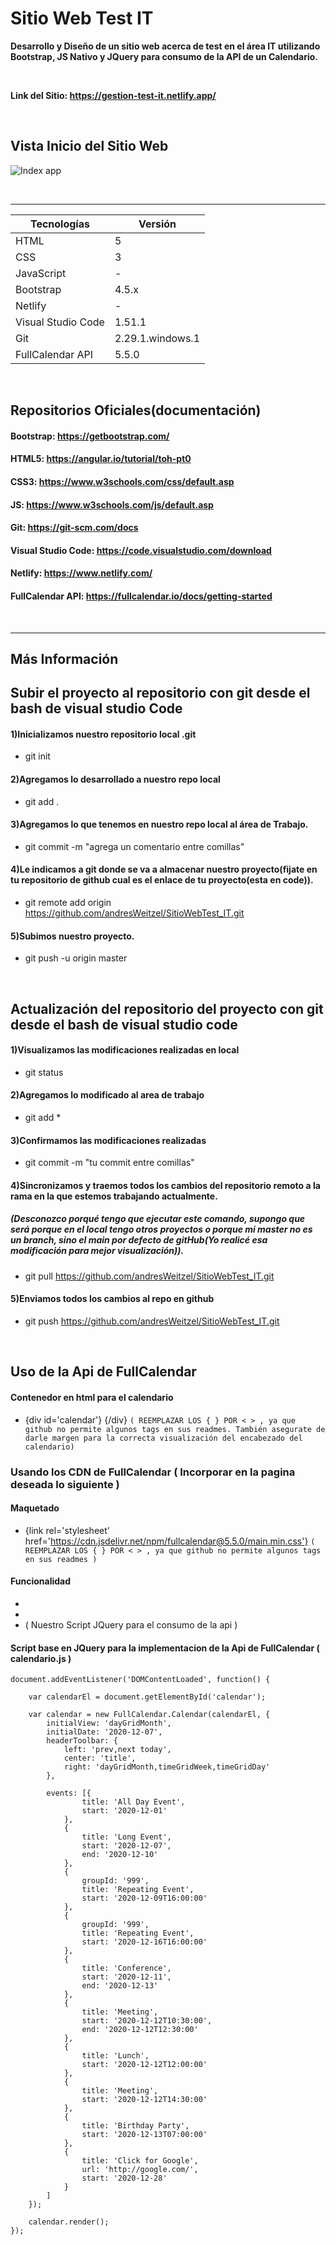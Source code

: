 # Sitio Web Test IT

**Desarrollo y Diseño de un sitio web acerca de test en el área IT utilizando Bootstrap, JS Nativo y JQuery para consumo de la API de un Calendario.**

</br>

**Link del Sitio: https://gestion-test-it.netlify.app/**


</br>

## Vista Inicio del Sitio Web

![Index app](https://github.com/andresWeitzel/Graphics/blob/main/Proyectos/SitioTestIt/Captura%20de%20pantalla%20(319).png)

</br>

<hr>

| Tecnologías | Versión |
| ------------- | ------------- |
| HTML |   5 |
| CSS | 3  |
| JavaScript | -  |
| Bootstrap | 4.5.x  |
| Netlify | -  |
| Visual Studio Code | 1.51.1 |
| Git | 2.29.1.windows.1  |
| FullCalendar API | 5.5.0  |

</br>

## Repositorios Oficiales(documentación)

#### Bootstrap:   https://getbootstrap.com/
#### HTML5:     https://angular.io/tutorial/toh-pt0
#### CSS3:         https://www.w3schools.com/css/default.asp
#### JS:        https://www.w3schools.com/js/default.asp
#### Git:         https://git-scm.com/docs
#### Visual Studio Code:        https://code.visualstudio.com/download
#### Netlify:          https://www.netlify.com/
#### FullCalendar API: https://fullcalendar.io/docs/getting-started

</br>

<hr>

## Más Información


## Subir el proyecto al repositorio con git desde el bash de visual studio Code 

#### 1)Inicializamos nuestro repositorio local .git
* git init

#### 2)Agregamos lo desarrollado a nuestro repo local
* git add .

#### 3)Agregamos lo que tenemos en nuestro repo local al área de Trabajo.
* git commit -m "agrega un comentario entre comillas"

#### 4)Le indicamos a git donde se va a almacenar nuestro proyecto(fijate en tu repositorio de github cual es el enlace de tu proyecto(esta en code)).
* git remote add origin https://github.com/andresWeitzel/SitioWebTest_IT.git

#### 5)Subimos nuestro proyecto.
* git push -u origin master


</br>


## Actualización del repositorio del proyecto con git desde el bash de visual studio code

#### 1)Visualizamos las modificaciones realizadas en local
* git status

#### 2)Agregamos lo modificado al area de trabajo
* git add *

#### 3)Confirmamos las modificaciones realizadas
* git commit -m "tu commit entre comillas"

#### 4)Sincronizamos y traemos todos los cambios del repositorio remoto a la rama en la que estemos trabajando actualmente.
##### (Desconozco porqué tengo que ejecutar este comando, supongo que será porque en el local tengo otros proyectos o porque mi master no es un branch, sino el main por defecto de gitHub(Yo realicé esa modificación para mejor visualización)).
* git pull https://github.com/andresWeitzel/SitioWebTest_IT.git

#### 5)Enviamos todos los cambios al repo en github
* git push https://github.com/andresWeitzel/SitioWebTest_IT.git

</br>

## Uso de la Api de FullCalendar

#### Contenedor en html para el calendario
* {div id='calendar'} {/div} ```( REEMPLAZAR LOS { } POR < > , ya que github no permite algunos tags en sus readmes. También asegurate de darle margen para la correcta visualización del encabezado del calendario)```

### Usando los CDN de FullCalendar ( Incorporar en la pagina deseada lo siguiente )

#### Maquetado
* {link rel='stylesheet' href='https://cdn.jsdelivr.net/npm/fullcalendar@5.5.0/main.min.css'} ```( REEMPLAZAR LOS { } POR < > , ya que github no permite algunos tags en sus readmes )```

#### Funcionalidad
*  <script type='text/javascript' src='https://cdn.jsdelivr.net/npm/fullcalendar@5.5.0/main.min.js'></script>
*  <script type='text/javascript' src='https://cdn.jsdelivr.net/npm/fullcalendar@5.5.0/locales-all.min.js'></script>
*  <script type="text/javascript" src="../js/utilidades/calendario.js"></script> ( Nuestro Script JQuery para el consumo de la api )


#### Script base en JQuery para la implementacion de la Api de FullCalendar ( calendario.js )
```
document.addEventListener('DOMContentLoaded', function() {

    var calendarEl = document.getElementById('calendar');

    var calendar = new FullCalendar.Calendar(calendarEl, {
        initialView: 'dayGridMonth',
        initialDate: '2020-12-07',
        headerToolbar: {
            left: 'prev,next today',
            center: 'title',
            right: 'dayGridMonth,timeGridWeek,timeGridDay'
        },

        events: [{
                title: 'All Day Event',
                start: '2020-12-01'
            },
            {
                title: 'Long Event',
                start: '2020-12-07',
                end: '2020-12-10'
            },
            {
                groupId: '999',
                title: 'Repeating Event',
                start: '2020-12-09T16:00:00'
            },
            {
                groupId: '999',
                title: 'Repeating Event',
                start: '2020-12-16T16:00:00'
            },
            {
                title: 'Conference',
                start: '2020-12-11',
                end: '2020-12-13'
            },
            {
                title: 'Meeting',
                start: '2020-12-12T10:30:00',
                end: '2020-12-12T12:30:00'
            },
            {
                title: 'Lunch',
                start: '2020-12-12T12:00:00'
            },
            {
                title: 'Meeting',
                start: '2020-12-12T14:30:00'
            },
            {
                title: 'Birthday Party',
                start: '2020-12-13T07:00:00'
            },
            {
                title: 'Click for Google',
                url: 'http://google.com/',
                start: '2020-12-28'
            }
        ]
    });

    calendar.render();
});

```
